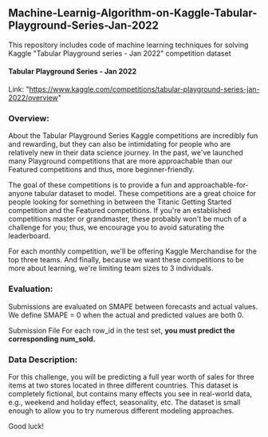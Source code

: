 ## Machine-Learnig-Algorithm-on-Kaggle-Tabular-Playground-Series-Jan-2022
This repository includes code of machine learning techniques for solving Kaggle "Tabular Playground series - Jan 2022" competition dataset

#### Tabular Playground Series - Jan 2022 ###

Link: "https://www.kaggle.com/competitions/tabular-playground-series-jan-2022/overview"


### Overview:

About the Tabular Playground Series
Kaggle competitions are incredibly fun and rewarding, but they can also be intimidating for people who are relatively new in their data science journey. In the past, we've launched many Playground competitions that are more approachable than our Featured competitions and thus, more beginner-friendly.

The goal of these competitions is to provide a fun and approachable-for-anyone tabular dataset to model. These competitions are a great choice for people looking for something in between the Titanic Getting Started competition and the Featured competitions. If you're an established competitions master or grandmaster, these probably won't be much of a challenge for you; thus, we encourage you to avoid saturating the leaderboard.

For each monthly competition, we'll be offering Kaggle Merchandise for the top three teams. And finally, because we want these competitions to be more about learning, we're limiting team sizes to 3 individuals.


### Evaluation:

Submissions are evaluated on SMAPE between forecasts and actual values. We define SMAPE = 0 when the actual and predicted values are both 0.

Submission File
For each row_id in the test set, **you must predict the corresponding num_sold.**

### Data Description:

For this challenge, you will be predicting a full year worth of sales for three items at two stores located in three different countries. This dataset is completely fictional, but contains many effects you see in real-world data, e.g., weekend and holiday effect, seasonality, etc. The dataset is small enough to allow you to try numerous different modeling approaches.

Good luck!

